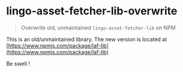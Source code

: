 # lingo-asset-fetcher-lib-overwrite

> Overwrite old, unmaintained `lingo-asset-fetcher-lib` on NPM

This is an old/unmaintained library. The new version is located at [https://www.npmjs.com/package/laf-lib](https://www.npmjs.com/package/laf-lib)

Be swell !
